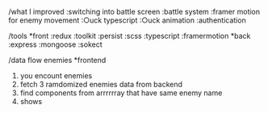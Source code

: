 
/what I improved
 :switching into battle screen 
 :battle system
 :framer motion for enemy movement 
 :○uck typescript
 :○uck animation
 :authentication

/tools
 *front
  :redux :toolkit :persist :scss :typescript :framermotion
 *back
  :express :mongoose :sokect

/data flow
enemies
 *frontend
 1. you encount enemies 
 2. fetch 3 ramdomized enemies data from backend
 3. find components from arrrrrray that have same enemy name 
 4. shows
 
 






